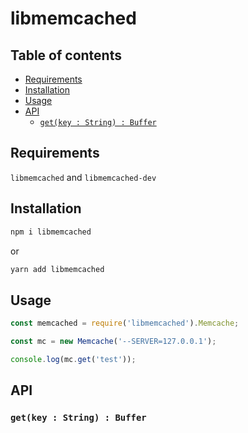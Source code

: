 # libmemcached

## Table of contents

* [Requirements](#requirements)
* [Installation](#installation)
* [Usage](#usage)
* [API](#api)
  * [`get(key : String) : Buffer`](#getkey--string--buffer)

## Requirements

`libmemcached` and `libmemcached-dev`

## Installation

~~~sh
npm i libmemcached
~~~

or

~~~sh
yarn add libmemcached
~~~

## Usage

~~~js
const memcached = require('libmemcached').Memcache;

const mc = new Memcache('--SERVER=127.0.0.1');

console.log(mc.get('test'));
~~~

## API

### `get(key : String) : Buffer`
